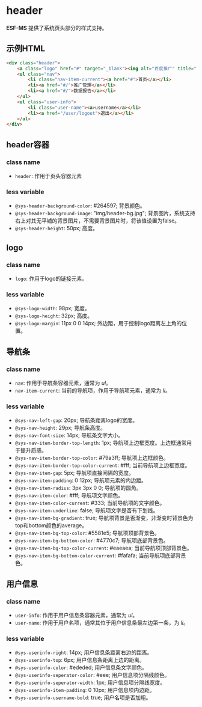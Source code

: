 header
=======

**ESF-MS** 提供了系统页头部分的样式支持。

示例HTML
-----

```html
<div class="header">
    <a class="logo" href="#" target="_blank"><img alt="百度推广" title="百度推广" src="src/img/logo.png" width="98" height="32"></a>
    <ul class="nav">
        <li class="nav-item-current"><a href="#">首页</a></li>
        <li><a href="#/">推广管理</a></li>
        <li><a href="#/">数据报告</a></li>
    </ul>
    <ul class="user-info">
        <li class="user-name"><a>username</a></li>
        <li><a href="/user/logout">退出</a></li>
    </ul>
</div>
```


header容器
----

### class name

+ `header`: 作用于页头容器元素


### less variable

+ `@sys-header-background-color`: #264597; 背景颜色。
+ `@sys-header-background-image`: "img/header-bg.jpg"; 背景图片，系统支持右上对其无平铺的背景图片，不需要背景图片时，将该值设置为false。
+ `@sys-header-height`: 50px; 高度。


logo
----

### class name

+ `logo`: 作用于logo的链接元素。


### less variable

+ `@sys-logo-width`: 98px; 宽度。
+ `@sys-logo-height`: 32px; 高度。
+ `@sys-logo-margin`: 11px 0 0 14px; 外边距，用于控制logo距离左上角的位置。


导航条
----

### class name

+ `nav`: 作用于导航条容器元素，通常为 *ul*。
+ `nav-item-current`: 当前的导航项，作用于导航项元素，通常为 *li*。

### less variable

+ `@sys-nav-left-gap`: 20px; 导航条距离logo的宽度。
+ `@sys-nav-height`: 29px; 导航条高度。
+ `@sys-nav-font-size`: 14px; 导航条文字大小。
+ `@sys-nav-item-border-top-length`: 1px; 导航项上边框宽度。上边框通常用于提升质感。
+ `@sys-nav-item-border-top-color`: #79a3ff; 导航项上边框颜色。
+ `@sys-nav-item-border-top-color-current`: #fff; 当前导航项上边框宽度。
+ `@sys-nav-item-gap`: 5px; 导航项直接间隔的宽度。
+ `@sys-nav-item-padding`: 0 12px; 导航项元素的内边距。
+ `@sys-nav-item-radius`: 3px 3px 0 0; 导航项的圆角。
+ `@sys-nav-item-color`: #fff; 导航项文字颜色。
+ `@sys-nav-item-color-current`: #333; 当前导航项的文字颜色。
+ `@sys-nav-item-underline`: false; 导航项文字是否有下划线。
+ `@sys-nav-item-bg-gradient`: true; 导航项背景是否渐变，非渐变时背景色为top和bottom颜色的average。
+ `@sys-nav-item-bg-top-color`: #5581e5; 导航项顶部背景色。
+ `@sys-nav-item-bg-bottom-color`: #4770c7; 导航项底部背景色。
+ `@sys-nav-item-bg-top-color-current`: #eaeaea; 当前导航项顶部背景色。
+ `@sys-nav-item-bg-bottom-color-current`: #fafafa; 当前导航项底部背景色。

用户信息
----

### class name

+ `user-info`: 作用于用户信息条容器元素，通常为 *ul*。
+ `user-name`: 作用于用户名项，通常其位于用户信息条最左边第一条，为 *li*。

### less variable

+ `@sys-userinfo-right`: 14px; 用户信息条距离右边的距离。
+ `@sys-userinfo-top`: 6px; 用户信息条距离上边的距离。
+ `@sys-userinfo-color`: #ededed; 用户信息条文字颜色。
+ `@sys-userinfo-seperator-color`: #eee; 用户信息项分隔线颜色。
+ `@sys-userinfo-seperator-width`: 1px; 用户信息项分隔线宽度。
+ `@sys-userinfo-item-padding`: 0 10px; 用户信息项内边距。
+ `@sys-userinfo-username-bold`: true; 用户名项是否加粗。


